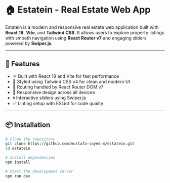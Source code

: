 # 🏠 Estatein - Real Estate Web App

Estatein is a modern and responsive real estate web application built with **React 19**, **Vite**, and **Tailwind CSS**. It allows users to explore property listings with smooth navigation using **React Router v7** and engaging sliders powered by **Swiper.js**.

---

## 🚀 Features

- ⚛️ Built with React 19 and Vite for fast performance
- 🎨 Styled using Tailwind CSS v4 for clean and modern UI
- 🧭 Routing handled by React Router DOM v7
- 📱 Responsive design across all devices
- 🌀 Interactive sliders using Swiper.js
- ✅ Linting setup with ESLint for code quality

---

## 📦 Installation

```bash
# Clone the repository
git clone https://github.com/mustafa-sayed-m/estatein.git
cd estatein

# Install dependencies
npm install

# Start the development server
npm run dev
```
